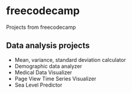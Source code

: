 # freecodecamp
Projects from freecodecamp

## Data analysis projects

- Mean, variance, standard deviation calculator
- Demographic data analyzer
- Medical Data Visualizer
- Page View Time Series Visualizer
- Sea Level Predictor
